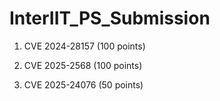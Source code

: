 # InterIIT_PS_Submission

1. CVE 2024-28157 (100 points)

2. CVE 2025-2568 (100 points)

3. CVE 2025-24076 (50 points)
